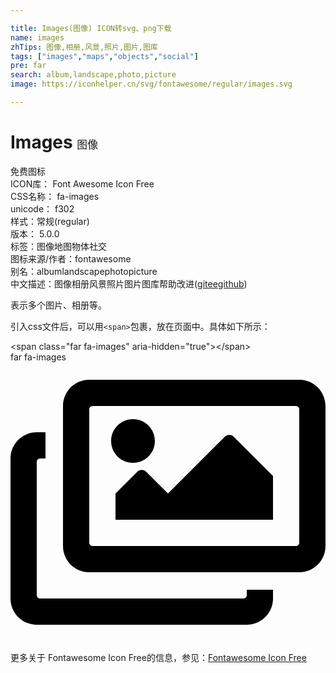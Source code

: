```yaml
---

title: Images(图像) ICON转svg、png下载
name: images
zhTips: 图像,相册,风景,照片,图片,图库
tags: ["images","maps","objects","social"]
pre: far
search: album,landscape,photo,picture
image: https://iconhelper.cn/svg/fontawesome/regular/images.svg

---
```


# Images  <small style="font-size: 60%;font-weight: 100">图像</small>


<div class="detail-page">
<p>
<span><span class="badge-success badge">免费图标</span> </span>
<br/>
<span>
ICON库：
<span class="badge-secondary badge">Font Awesome Icon Free</span> 
</span>
<br/>
<span>
CSS名称：
<span class="badge-secondary badge">fa-images</span> 
</span>
<br/>
<span>
unicode：
<span class="badge-secondary badge">f302</span> 
<copy-btn content='f302' btn-title=""></copy-btn>
<copy-btn :content='String.fromCodePoint(parseInt("f302", 16))' btn-title="复制U"></copy-btn>
</span><br/><span>样式：<span class="badge-light badge">常规(regular)</span></span>
<br/>
<span>
版本：
<span class="badge-secondary badge">5.0.0</span> 
</span><br/><span>标签：<span class="badge-light badge"><router-link to="/tags/images.html">图像</router-link></span><span class="badge-light badge"><router-link to="/tags/maps.html">地图</router-link></span><span class="badge-light badge"><router-link to="/tags/objects.html">物体</router-link></span><span class="badge-light badge"><router-link to="/tags/social.html">社交</router-link></span></span>
<br/>
<span>图标来源/作者：<span class="badge-light badge">fontawesome</span></span> 
<br/>
<span>别名：<span class="badge-light badge">album</span><span class="badge-light badge">landscape</span><span class="badge-light badge">photo</span><span class="badge-light badge">picture</span></span><br/><span class="zh-detail">中文描述：<span class="badge-primary badge">图像</span><span class="badge-primary badge">相册</span><span class="badge-primary badge">风景</span><span class="badge-primary badge">照片</span><span class="badge-primary badge">图片</span><span class="badge-primary badge">图库</span><span class="help-link"><span>帮助改进</span>(<a href="https://gitee.com/liuwave/icon-helper/edit/master/json/fontawesome/regular/images.json" target="_blank" rel="noopener noreferrer">gitee</a><a href="https://github.com/liuwave/icon-helper/edit/master/json/fontawesome/regular/images.json" target="_blank" rel="noopener noreferrer">github</a></span>)</span><br/>
</p>
</div><div class="description description alert alert-light">表示多个图片、相册等。</div>
<div class="alert alert-dark">
  <i class="far fa-images fa-xs"></i>
  <i class="far fa-images fa-sm"></i>
  <i class="far fa-images fa-lg"></i>
  <i class="far fa-images fa-2x"></i>
  <i class="far fa-images fa-3x"></i>
  <i class="far fa-images fa-5x"></i>
  <i class="far fa-images fa-7x"></i>
</div>
<div>
  <p>引入css文件后，可以用<code>&lt;span&gt;</code>包裹，放在页面中。具体如下所示：    
  </p>
  <div class="alert alert-primary" style="font-size: 14px">
    &lt;span class="far fa-images" aria-hidden="true"&gt;&lt;/span&gt;
    <copy-btn content='<span class="far fa-images" aria-hidden="true"></span>'></copy-btn>
  </div>
  <div class="alert alert-secondary">
    <i class="far fa-images"
    style="font-size: 24px"
    aria-hidden="true"></i> far fa-images
    <copy-btn content="far fa-images" btn-title="复制图标名称"></copy-btn>
  </div>
</div>
<div id="svg" class="svg-wrap">
<svg xmlns="http://www.w3.org/2000/svg" viewBox="0 0 576 512"><path d="M480 416v16c0 26.51-21.49 48-48 48H48c-26.51 0-48-21.49-48-48V176c0-26.51 21.49-48 48-48h16v48H54a6 6 0 0 0-6 6v244a6 6 0 0 0 6 6h372a6 6 0 0 0 6-6v-10h48zm42-336H150a6 6 0 0 0-6 6v244a6 6 0 0 0 6 6h372a6 6 0 0 0 6-6V86a6 6 0 0 0-6-6zm6-48c26.51 0 48 21.49 48 48v256c0 26.51-21.49 48-48 48H144c-26.51 0-48-21.49-48-48V80c0-26.51 21.49-48 48-48h384zM264 144c0 22.091-17.909 40-40 40s-40-17.909-40-40 17.909-40 40-40 40 17.909 40 40zm-72 96l39.515-39.515c4.686-4.686 12.284-4.686 16.971 0L288 240l103.515-103.515c4.686-4.686 12.284-4.686 16.971 0L480 208v80H192v-48z"/></svg>
</div>
<detail full-name='fa-images'></detail>

<Vssue title="关于“Images”的评论" />
    
<div><p>更多关于  Fontawesome Icon Free的信息，参见：<a target="_blank" href="https://iconhelper.cn/fontawesome.html">Fontawesome Icon Free</a>
</p></div>
